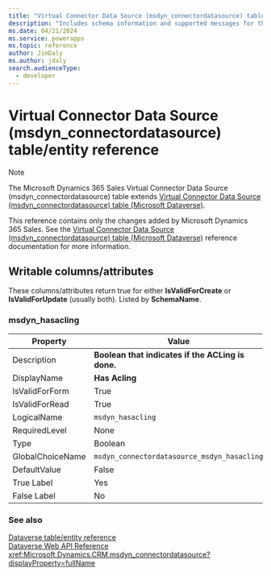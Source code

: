 ```yaml
---
title: "Virtual Connector Data Source (msdyn_connectordatasource) table/entity reference (Microsoft Dynamics 365 Sales) | Microsoft Docs"
description: "Includes schema information and supported messages for the Virtual Connector Data Source (msdyn_connectordatasource) table/entity with Microsoft Dynamics 365 Sales."
ms.date: 04/21/2024
ms.service: powerapps
ms.topic: reference
author: JimDaly
ms.author: jdaly
search.audienceType: 
  - developer
---
```


# Virtual Connector Data Source (msdyn_connectordatasource) table/entity reference



> [!NOTE]
> The Microsoft Dynamics 365 Sales Virtual Connector Data Source (msdyn_connectordatasource) table extends [Virtual Connector Data Source (msdyn_connectordatasource) table (Microsoft Dataverse)](/power-apps/developer/data-platform/reference/entities/msdyn_connectordatasource).
>
> This reference contains only the changes added by Microsoft Dynamics 365 Sales.
> See the [Virtual Connector Data Source (msdyn_connectordatasource) table (Microsoft Dataverse)](/power-apps/developer/data-platform/reference/entities/msdyn_connectordatasource) reference documentation for more information.



## Writable columns/attributes

These columns/attributes return true for either **IsValidForCreate** or **IsValidForUpdate** (usually both). Listed by **SchemaName**.

### <a name="BKMK_msdyn_hasacling"></a> msdyn_hasacling

|Property|Value|
|---|---|
|Description|**Boolean that indicates if the ACLing is done.**|
|DisplayName|**Has Acling**|
|IsValidForForm|True|
|IsValidForRead|True|
|LogicalName|`msdyn_hasacling`|
|RequiredLevel|None|
|Type|Boolean|
|GlobalChoiceName|`msdyn_connectordatasource_msdyn_hasacling`|
|DefaultValue|False|
|True Label|Yes|
|False Label|No|




### See also

[Dataverse table/entity reference](../about-entity-reference.md)  
[Dataverse Web API Reference](/power-apps/developer/data-platform/webapi/reference/about)   
<xref:Microsoft.Dynamics.CRM.msdyn_connectordatasource?displayProperty=fullName>
